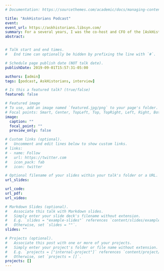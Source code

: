 ```yaml
---
# Documentation: https://sourcethemes.com/academic/docs/managing-content/

title: "AskHistorians Podcast"
event:
event_url: https://askhistorians.libsyn.com/
summary: For a several years, I was the co-host and CFO of the [AskHistorians Podcast](https://askhistorians.libsyn.com/). 
abstract:


# Talk start and end times.
#   End time can optionally be hidden by prefixing the line with `#`.

# Schedule page publish date (NOT talk date).
publishDate: 2019-09-01T15:57:31-05:00

authors: [admin]
tags: [podcast, AskHistorians, interview]

# Is this a featured talk? (true/false)
featured: false

# Featured image
# To use, add an image named `featured.jpg/png` to your page's folder. 
# Focal points: Smart, Center, TopLeft, Top, TopRight, Left, Right, BottomLeft, Bottom, BottomRight.
image:
  caption: ""
  focal_point: ""
  preview_only: false

# Custom links (optional).
#   Uncomment and edit lines below to show custom links.
# links:
# - name: Follow
#   url: https://twitter.com
#   icon_pack: fab
#   icon: twitter

# Optional filename of your slides within your talk's folder or a URL.
url_slides:

url_code:
url_pdf:
url_video:

# Markdown Slides (optional).
#   Associate this talk with Markdown slides.
#   Simply enter your slide deck's filename without extension.
#   E.g. `slides = "example-slides"` references `content/slides/example-slides.md`.
#   Otherwise, set `slides = ""`.
slides: ""

# Projects (optional).
#   Associate this post with one or more of your projects.
#   Simply enter your project's folder or file name without extension.
#   E.g. `projects = ["internal-project"]` references `content/project/deep-learning/index.md`.
#   Otherwise, set `projects = []`.
projects: []
---
```

